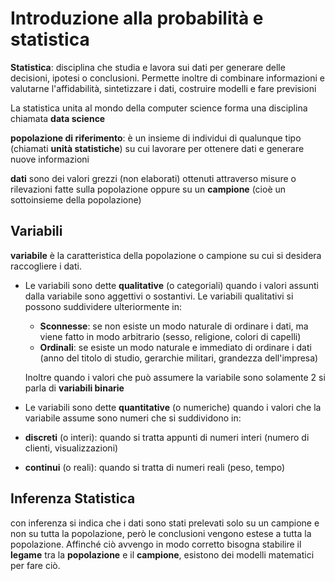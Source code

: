 ﻿# Introduzione alla probabilità e statistica

**Statistica**: disciplina che studia e lavora sui dati per generare delle decisioni, ipotesi o conclusioni. Permette inoltre di combinare informazioni e valutarne l'affidabilità, sintetizzare i dati, costruire modelli e fare previsioni

La statistica unita al mondo della computer science forma una disciplina chiamata **data science**

**popolazione di riferimento**: è un insieme di individui di qualunque tipo (chiamati **unità statistiche**) su cui lavorare per ottenere dati e generare nuove informazioni

**dati** sono dei valori grezzi (non elaborati) ottenuti attraverso misure o rilevazioni fatte sulla popolazione oppure su un **campione** (cioè un sottoinsieme della popolazione)


## Variabili

**variabile** è la caratteristica della popolazione o campione su cui si desidera raccogliere i dati.

- Le variabili sono dette **qualitative** (o categoriali) quando i valori assunti dalla variabile sono aggettivi o sostantivi. Le variabili qualitativi si possono suddividere ulteriormente in:

	- **Sconnesse**: se non esiste un modo naturale di ordinare i dati, ma viene fatto in modo arbitrario (sesso, religione, colori di capelli)
	- **Ordinali**: se esiste un modo naturale e immediato di ordinare i dati (anno del titolo di studio, gerarchie militari, grandezza dell'impresa)

	Inoltre quando i valori che può assumere la variabile sono solamente 2 si parla di **variabili binarie**
- Le variabili sono dette **quantitative** (o numeriche) quando i valori che la variabile assume sono numeri che si suddividono in:
- **discreti** (o interi): quando si tratta appunti di numeri interi (numero di clienti, visualizzazioni)
- **continui** (o reali): quando si tratta di numeri reali (peso, tempo)

## Inferenza Statistica

con inferenza si indica che i dati sono stati prelevati solo su un campione e non su tutta la popolazione, però le conclusioni vengono estese a tutta la popolazione.
Affinché ciò avvengo in modo corretto bisogna stabilire il **legame** tra la **popolazione** e il **campione**, esistono dei modelli matematici per fare ciò.
